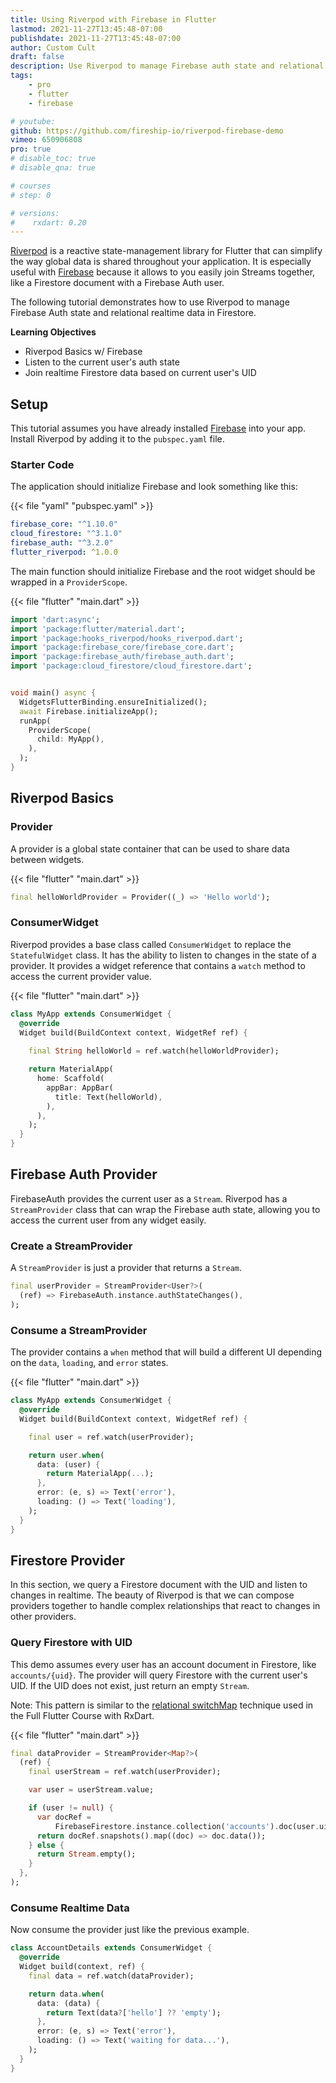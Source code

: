 ```yaml
---
title: Using Riverpod with Firebase in Flutter
lastmod: 2021-11-27T13:45:48-07:00
publishdate: 2021-11-27T13:45:48-07:00
author: Custom Cult
draft: false
description: Use Riverpod to manage Firebase auth state and relational realtime data in Firestore
tags: 
    - pro
    - flutter
    - firebase

# youtube: 
github: https://github.com/fireship-io/riverpod-firebase-demo
vimeo: 650906808
pro: true
# disable_toc: true
# disable_qna: true

# courses
# step: 0

# versions:
#    rxdart: 0.20
---
```


[Riverpod](https://riverpod.dev/docs/getting_started/) is a reactive state-management library for Flutter that can simplify the way global data is shared throughout your application. It is especially useful with [Firebase](https://firebase.flutter.dev/) because it allows to you easily join Streams together, like a Firestore document with a Firebase Auth user.

The following tutorial demonstrates how to use Riverpod to manage Firebase Auth state and relational realtime data in Firestore. 

**Learning Objectives** 

- Riverpod Basics w/ Firebase
- Listen to the current user's auth state
- Join realtime Firestore data based on current user's UID

## Setup

This tutorial assumes you have already installed [Firebase](https://firebase.flutter.dev/) into your app. Install Riverpod by adding it to the `pubspec.yaml` file. 

### Starter Code

The application should initialize Firebase and look something like this:

{{< file "yaml" "pubspec.yaml" >}}
```yaml
firebase_core: "^1.10.0"
cloud_firestore: "^3.1.0"
firebase_auth: "^3.2.0"
flutter_riverpod: ^1.0.0
```

The main function should initialize Firebase and the root widget should be wrapped in a `ProviderScope`. 

{{< file "flutter" "main.dart" >}}
```dart
import 'dart:async';
import 'package:flutter/material.dart';
import 'package:hooks_riverpod/hooks_riverpod.dart';
import 'package:firebase_core/firebase_core.dart';
import 'package:firebase_auth/firebase_auth.dart';
import 'package:cloud_firestore/cloud_firestore.dart';


void main() async {
  WidgetsFlutterBinding.ensureInitialized();
  await Firebase.initializeApp();
  runApp(
    ProviderScope(
      child: MyApp(),
    ),
  );
}
```

## Riverpod Basics

### Provider

A provider is a global state container that can be used to share data between widgets. 

{{< file "flutter" "main.dart" >}}
```dart
final helloWorldProvider = Provider((_) => 'Hello world');
```

### ConsumerWidget

Riverpod provides a base class called `ConsumerWidget` to replace the `StatefulWidget` class. It has the ability to listen to changes in the state of a provider. It provides a widget reference that contains a `watch` method to access the current provider value. 

{{< file "flutter" "main.dart" >}}
```dart
class MyApp extends ConsumerWidget {
  @override
  Widget build(BuildContext context, WidgetRef ref) {
    
    final String helloWorld = ref.watch(helloWorldProvider);

    return MaterialApp(
      home: Scaffold(
        appBar: AppBar(
          title: Text(helloWorld),
        ),
      ),
    );
  }
}
```

## Firebase Auth Provider

FirebaseAuth provides the current user as a `Stream`. Riverpod has a `StreamProvider` class that can wrap the Firebase auth state, allowing you to access the current user from any widget easily.  

### Create a StreamProvider

A `StreamProvider` is just a provider that returns a `Stream`. 


```dart
final userProvider = StreamProvider<User?>(
  (ref) => FirebaseAuth.instance.authStateChanges(),
);
```

### Consume a StreamProvider

The provider contains a `when` method that will build a different UI depending on the `data`, `loading`, and `error` states. 

{{< file "flutter" "main.dart" >}}
```dart
class MyApp extends ConsumerWidget {
  @override
  Widget build(BuildContext context, WidgetRef ref) {

    final user = ref.watch(userProvider);

    return user.when(
      data: (user) {
        return MaterialApp(...);
      },
      error: (e, s) => Text('error'),
      loading: () => Text('loading'),
    );
  }
}

```

## Firestore Provider

In this section, we query a Firestore document with the UID and listen to changes in realtime. The beauty of Riverpod is that we can compose providers together to handle complex relationships that react to changes in other providers.

### Query Firestore with UID

This demo assumes every user has an account document in Firestore, like `accounts/{uid}`. The provider will query Firestore with the current user's UID. If the UID does not exist, just return an empty `Stream`. 

Note: This pattern is similar to the [relational switchMap](/courses/flutter-firebase/firestore-relational/) technique used in the Full Flutter Course with RxDart.

{{< file "flutter" "main.dart" >}}
```dart
final dataProvider = StreamProvider<Map?>(
  (ref) {
    final userStream = ref.watch(userProvider);

    var user = userStream.value;

    if (user != null) {
      var docRef =
          FirebaseFirestore.instance.collection('accounts').doc(user.uid);
      return docRef.snapshots().map((doc) => doc.data());
    } else {
      return Stream.empty();
    }
  },
);
```

### Consume Realtime Data

Now consume the provider just like the previous example. 

```dart
class AccountDetails extends ConsumerWidget {
  @override
  Widget build(context, ref) {
    final data = ref.watch(dataProvider);

    return data.when(
      data: (data) {
        return Text(data?['hello'] ?? 'empty');
      },
      error: (e, s) => Text('error'),
      loading: () => Text('waiting for data...'),
    );
  }
}
```


